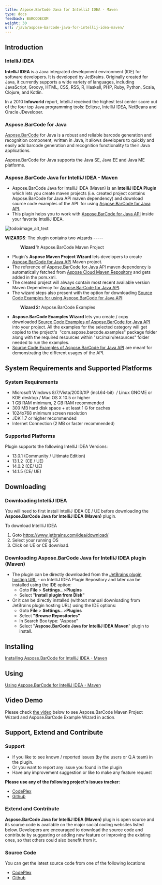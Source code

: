 ```yaml
---
title: Aspose.BarCode Java for IntelliJ IDEA - Maven
type: docs
feedback: BARCODECOM
weight: 30
url: /java/aspose-barcode-java-for-intellij-idea-maven/
---
```


## **Introduction**
### **IntelliJ IDEA**
**IntelliJ IDEA** is a Java integrated development environment (IDE) for software developers. It is developed by JetBrains. Originally created for Java, it currently supports a wide variety of languages, including JavaScript, Groovy, HTML, CSS, RSS, R, Haskell, PHP, Ruby, Python, Scala, Clojure, and Kotlin.

In a 2010 **Infoworld** report, IntelliJ received the highest test center score out of the four top Java programming tools: Eclipse, IntelliJ IDEA, NetBeans and Oracle JDeveloper.
### **Aspose.BarCode for Java**
[Aspose.BarCode](http://www.aspose.com/java/barcode-component.aspx) for Java is a robust and reliable barcode generation and recognition component, written in Java, it allows developers to quickly and easily add barcode generation and recognition functionality to their Java applications.

Aspose.BarCode for Java supports the Java SE, Java EE and Java ME platforms.
### **Aspose.BarCode Java for IntelliJ IDEA - Maven**
- Aspose.BarCode Java for IntelliJ IDEA (Maven) is an **IntelliJ IDEA Plugin** which lets you create maven projects (i.e. created project contains Aspose.BarCode for Java API maven dependency) and download source code examples of the API  for using [Aspose.BarCode for Java API](http://www.aspose.com/java/barcode-component.aspx).
- This plugin helps you to work with [Aspose.BarCode for Java API](http://www.aspose.com/java/barcode-component.aspx) inside your favorite IntelliJ IDEA. 

![todo:image_alt_text](http://i.imgur.com/KWKGljg.png)


**WIZARDS**:
The plugin contains two wizards -----

`       `**Wizard 1:** Aspose.BarCode Maven Project

- Plugin's **Aspose Maven Project Wizard** lets developers to create [Aspose.BarCode for Java API](http://www.aspose.com/java/barcode-component.aspx) Maven project.
- The reference of [Aspose.BarCode for Java API](http://www.aspose.com/java/barcode-component.aspx) maven dependency is automatically fetched from [Aspose Cloud Maven Repository](http://maven.aspose.com/artifactory/webapp/home.html?0) and gets added in the pom.xml.
- The created project will always contain most recent available version Maven Dependency for [Aspose.BarCode for Java API](http://www.aspose.com/java/barcode-component.aspx).
- The wizard steps also present with the option for downloading [Source Code Examples for using Aspose.BarCode for Java API](https://github.com/aspose-barcode/Aspose.BarCode-for-Java/tree/master/Examples)

`       `**Wizard 2:** Aspose.BarCode Examples

- **Aspose.BarCode Examples Wizard** lets you create / copy downloaded [Source Code Examples of Aspose.BarCode for Java API](https://github.com/aspose-barcode/Aspose.BarCode-for-Java/tree/master/Examples) into your project. All the examples for the selected category will get copied to the project's  "com.aspose.barcode.examples" package folder along with the required resources within "src/main/resources" folder needed to run the examples.
- [Source Code Examples of Aspose.BarCode for Java API](https://github.com/aspose-barcode/Aspose.BarCode-for-Java/tree/master/Examples) are meant for demonstrating the different usages of the API.
## **System Requirements and Supported Platforms**
### **System Requirements**
- Microsoft Windows 8/7/Vista/2003/XP (incl.64-bit)  / Linux GNOME or KDE desktop / Mac OS X 10.5 or higher
- 1 GB RAM minimum, 2 GB RAM recommended
- 300 MB hard disk space + at least 1 G for caches
- 1024x768 minimum screen resolution
- JDK 1.7 or higher recommended
- Internet Connection (2 MB or faster recommended)
### **Supported Platforms**
Plugin supports the following IntelliJ IDEA Versions:

- 13.0.1 (Community / Ultimate Edition)
- 13.1.2  (CE / UE)
- 14.0.2 (CE/ UE)
- 14.1.5 (CE/ UE)
## **Downloading**
### **Downloading IntelliJ IDEA**
You will need to first install IntelliJ IDEA CE / UE before downloading the **Aspose.BarCode Java for IntelliJ IDEA (Maven)** plugin.

To download IntellliJ IDEA

1. Goto <https://www.jetbrains.com/idea/download/>
1. Select your running OS
1. Click on UE or CE download.
### **Downloading Aspose.BarCode Java for IntelliJ IDEA plugin (Maven)**
- The plugin can be directly downloaded from the [JetBrains plugin hosting URL](https://goo.gl/aTKliM) - on IntelliJ IDEA Plugin Repository
  and later can be installed using the IDE option: 
  - Goto **File** > **Settings**...>**Plugins**
  - Select "**Install plugin from Disk"**
- Or it can be directly installed (without manual downloading from JetBrains plugin hosting URL) using the IDE options: 
  - Goto **File** > **Settings**...>**Plugins**
  - Select **"Browse Repositories"**
  - In Search Box type: "Aspose"
  - Select "**Aspose.BarCode Java for IntelliJ IDEA Maven**" plugin to install.
## **Installing**
[Installing Aspose.BarCode for IntelliJ IDEA - Maven](http://www.aspose.com/docs/display/barcodejava/Installing+and+Using+Aspose.BarCode+for+IntelliJ+IDEA+-+Maven#InstallingandUsingAspose.BarCodeforIntelliJIDEA-Maven-Installing)
## **Using**
[Using Aspose.BarCode for IntelliJ IDEA - Maven](http://www.aspose.com/docs/display/barcodejava/Installing+and+Using+Aspose.BarCode+for+IntelliJ+IDEA+-+Maven#InstallingandUsingAspose.BarCodeforIntelliJIDEA-Maven-Using)
## **Video Demo**
Please check [the video](https://youtu.be/_TSGVrSzVec) below to see Aspose.BarCode Maven Project Wizard and Aspose.BarCode Example Wizard in action.
## **Support, Extend and Contribute**
### **Support**
- If you like to see known / reported issues (by the users or Q.A team) in the plugin.
- Or you want to report any issue you found in the plugin
- Have any improvement suggestion or like to make any feature request

**Please use any of the following project's issues tracker:**

- [CodePlex](https://asposebarcodejavaintellij.codeplex.com/workitem/list/basic)
- [Github](https://github.com/aspose-barcode/Aspose.BarCode-for-Java/issues)
### **Extend and Contribute**
**Aspose.BarCode Java for IntelliJ IDEA (Maven)** plugin is open source and its source code is available on the major social coding websites listed below. Developers are encouraged to download the source code and contribute by suggesting or adding new feature or improving the existing ones, so that others could also benefit from it.
### **Source Code**
You can get the latest source code from one of the following locations

- [CodePlex](https://asposebarcodejavaintellij.codeplex.com)
- [Github](https://github.com/aspose-barcode/Aspose.BarCode-for-Java/tree/master/Plugins/Aspose.BarCode-for-Java_for_IntelliJ%28Maven%29)
